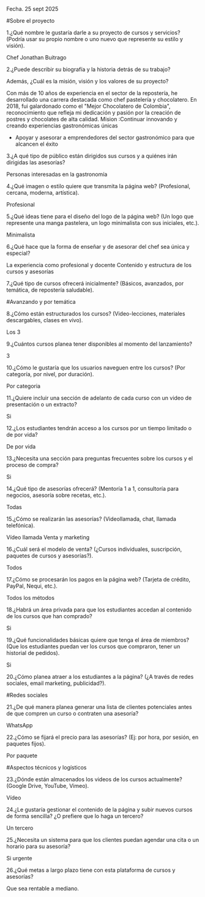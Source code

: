 Fecha.
25 sept 2025

#Sobre el proyecto 

1.¿Qué nombre le gustaría darle a su proyecto de cursos y servicios?
(Podría usar su propio nombre o uno nuevo que represente su estilo y visión).

Chef Jonathan Buitrago

2.¿Puede describir su biografía y la historia detrás de su trabajo? 

Además, ¿Cuál es la misión, visión y los valores de su proyecto?  

Con más de 10 años de experiencia en el sector de la repostería, he desarrollado una carrera destacada como chef pastelería y chocolatero. En 2018, fui galardonado como el "Mejor Chocolatero de Colombia", reconocimiento que refleja mi dedicación y pasión por la creación de postres y chocolates de alta calidad.
Mision :Continuar innovando y creando experiencias gastronómicas únicas
- Apoyar y asesorar a emprendedores del sector gastronómico para que alcancen el éxito

3.¿A qué tipo de público están dirigidos sus cursos y a quiénes irán dirigidas las asesorías?  

Personas interesadas en la gastronomía

4.¿Qué imagen o estilo quiere que transmita la página web? 
(Profesional, cercana, moderna, artística).  


Profesional

5.¿Qué ideas tiene para el diseño del logo de la página web? 
(Un logo que represente una manga pastelera, un logo minimalista con sus iniciales, etc.).  

Minimalista

6.¿Qué hace que la forma de enseñar y de asesorar del chef sea única y especial?

La experiencia como profesional y docente
Contenido y estructura de los cursos y asesorías  

7.¿Qué tipo de cursos ofrecerá inicialmente? 
(Básicos, avanzados, por temática, de repostería saludable).

#Avanzando y por temática

8.¿Cómo están estructurados los cursos? 
(Video-lecciones, materiales descargables, clases en vivo).  

Los 3

9.¿Cuántos cursos planea tener disponibles al momento del lanzamiento?

3

10.¿Cómo le gustaría que los usuarios naveguen entre los cursos? 
(Por categoría, por nivel, por duración).

Por categoria

11.¿Quiere incluir una sección de adelanto de cada curso con un video de presentación o un extracto?  

Si

12.¿Los estudiantes tendrán acceso a los cursos por un tiempo limitado o de por vida?

De por vida

13.¿Necesita una sección para preguntas frecuentes sobre los cursos y el proceso de compra?  

Si

14.¿Qué tipo de asesorías ofrecerá? 
(Mentoría 1 a 1, consultoría para negocios, asesoría sobre recetas, etc.).

Todas

15.¿Cómo se realizarán las asesorías? 
(Videollamada, chat, llamada telefónica).  

Vídeo llamada
Venta y marketing  

16.¿Cuál será el modelo de venta? 
(¿Cursos individuales, suscripción, paquetes de cursos y asesorías?).  

Todos

17.¿Cómo se procesarán los pagos en la página web? 
(Tarjeta de crédito, PayPal, Nequi, etc.).

Todos los métodos

18.¿Habrá un área privada para que los estudiantes accedan al contenido de los cursos que han comprado?  

Si

19.¿Qué funcionalidades básicas quiere que tenga el área de miembros? 
(Que los estudiantes puedan ver los cursos que compraron, tener un historial de pedidos).  

Si

20.¿Cómo planea atraer a los estudiantes a la página? 
(¿A través de redes sociales, email marketing, publicidad?).  

#Redes sociales

21.¿De qué manera planea generar una lista de clientes potenciales antes de que compren un curso o contraten una asesoría?  

WhatsApp


22.¿Cómo se fijará el precio para las asesorías? 
(Ej: por hora, por sesión, en paquetes fijos).

Por paquete

#Aspectos técnicos y logísticos  

23.¿Dónde están almacenados los videos de los cursos actualmente? 
(Google Drive, YouTube, Vimeo).  

Vídeo

24.¿Le gustaría gestionar el contenido de la página y subir nuevos cursos de forma sencilla? ¿O prefiere que lo haga un tercero?  

Un tercero


25.¿Necesita un sistema para que los clientes puedan agendar una cita o un horario para su asesoría?  

Si urgente

26.¿Qué metas a largo plazo tiene con esta plataforma de cursos y asesorías?

Que sea rentable a mediano.